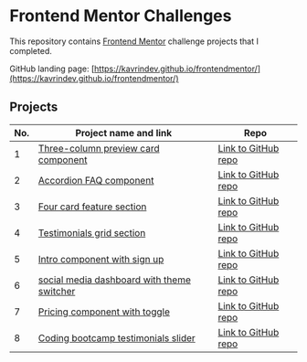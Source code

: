 # Frontend Mentor Challenges

This repository contains [Frontend Mentor](https://www.frontendmentor.io/challenges) challenge projects that I completed.

GitHub landing page: [https://kavrindev.github.io/frontendmentor/](https://kavrindev.github.io/frontendmentor/)

## Projects

| No. | Project name and link                                                                                          | Repo                                                                                                 |
| --- | -------------------------------------------------------------------------------------------------------------- | ---------------------------------------------------------------------------------------------------- |
| 1   | [Three-column preview card component](https://kavrindev.github.io/frontendmentor/3columnPreview)               | [Link to GitHub repo](https://github.com/kavrindev/frontendmentor/tree/main/3columnPreview)          |
| 2   | [Accordion FAQ component](https://kavrindev.github.io/frontendmentor/accordionCard)                            | [Link to GitHub repo](https://github.com/kavrindev/frontendmentor/tree/main/accordionCard)           |
| 3   | [Four card feature section](https://kavrindev.github.io/frontendmentor/fourCardFeatureSection)                 | [Link to GitHub repo](https://github.com/kavrindev/frontendmentor/tree/main/fourCardFeatureSection)  |
| 4   | [Testimonials grid section](https://kavrindev.github.io/frontendmentor/testimonialsGridSection)                | [Link to GitHub repo](https://github.com/kavrindev/frontendmentor/tree/main/testimonialsGridSection) |
| 5   | [Intro component with sign up](https://kavrindev.github.io/frontendmentor/introComponentWithForm/)             | [Link to GitHub repo](https://github.com/kavrindev/frontendmentor/tree/main/introComponentWithForm)  |
| 6   | [social media dashboard with theme switcher](https://kavrindev.github.io/frontendmentor/socialMediaDashboard/) | [Link to GitHub repo](https://github.com/kavrindev/frontendmentor/tree/main/socialMediaDashboard)    |
| 7   | [Pricing component with toggle](https://kavrindev.github.io/frontendmentor/pricingComponent/)                  | [Link to GitHub repo](https://github.com/kavrindev/frontendmentor/tree/main/pricingComponent)        |
| 8   | [Coding bootcamp testimonials slider](https://kavrindev.github.io/frontendmentor/codingBootcamp/)              | [Link to GitHub repo](https://github.com/kavrindev/frontendmentor/tree/main/codingBootcamp)          |
